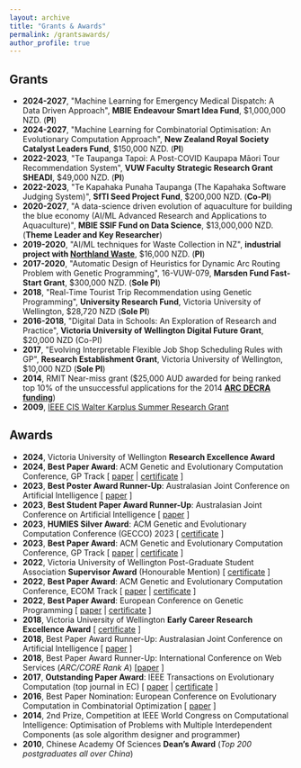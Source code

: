 ```yaml
---
layout: archive
title: "Grants & Awards"
permalink: /grantsawards/
author_profile: true
---
```



## Grants

<ul>
<!--
- **2021-**, "Large scale bi-level evolutionary optimization", 62072234, <strong>National Natural Science Foundation of China</strong>, &yen;xx RMB (Overseas AI)
- **2021-**, "Study on the key problems of large scale many-objective optimization", 62073155, <strong>National Natural Science Foundation of China</strong>, &yen;xx RMB (Overseas AI) 
-->
<li><b>2024-2027</b>, "Machine Learning for Emergency Medical Dispatch: A Data Driven Approach", <strong>MBIE Endeavour Smart Idea Fund</strong>, $1,000,000 NZD. (<b>PI</b>)</li>
<li><b>2024-2027</b>, "Machine Learning for Combinatorial Optimisation: An Evolutionary
Computation Approach", <strong>New Zealand Royal Society Catalyst Leaders Fund</strong>, $150,000 NZD. (<b>PI</b>)</li>
<li><b>2022-2023</b>, "Te Taupanga Tapoi: A Post-COVID Kaupapa Māori Tour Recommendation System", <strong>VUW Faculty Strategic Research Grant SHEADI</strong>, $49,000 NZD. (<b>PI</b>)</li> 
<li><b>2022-2023</b>, "Te Kapahaka Punaha Taupanga (The Kapahaka Software Judging System)", <strong>SfTI Seed Project Fund</strong>, $200,000 NZD. (<b>Co-PI</b>)</li> 
<li><b>2020-2027</b>, "A data-science driven evolution of aquaculture for building the blue economy (AI/ML Advanced Research and Applications to Aquaculture)", <strong>MBIE SSIF Fund on Data Science</strong>, $13,000,000 NZD. (<b>Theme Leader and Key Researcher</b>)</li>
<li><b>2019-2020</b>, "AI/ML techniques for Waste Collection in NZ", <strong>industrial project with <a href="https://www.northlandwaste.co.nz">Northland Waste</a></strong>, $16,000 NZD. (<b>PI</b>)</li>
<li><b>2017-2020</b>, "Automatic Design of Heuristics for Dynamic Arc Routing Problem with Genetic Programming", 16-VUW-079, <strong>Marsden Fund Fast-Start Grant</strong>, $300,000 NZD. (<b>Sole PI</b>)</li>
<!-- <li><b>2017-2020</b>, "Cooperative Co-evolution for Large Scale Black Box Optimisation", 61673194, <strong>National Natural Science Foundation of China</strong>, &yen;610,000 RMB (Overseas AI)</li> -->
<!-- - **2018-2019**, “Solving Huawei’s Job Shop Scheduling Problem”, Huawei Innovation Research Program, $80,000 NZD. (Co-PI) -->
<li><b>2018</b>, "Real-Time Tourist Trip Recommendation using Genetic Programming", <strong>University Research Fund</strong>, Victoria University of Wellington, $28,720 NZD (<b>Sole PI</b>)</li>
<li><b>2016-2018</b>, "Digital Data in Schools: An Exploration of Research and Practice", <strong>Victoria University of Wellington Digital Future Grant</strong>, $20,000 NZD (Co-PI)</li>
<li><b>2017</b>, "Evolving Interpretable Flexible Job Shop Scheduling Rules with GP", <strong>Research Establishment Grant</strong>, Victoria University of Wellington, $10,000 NZD (<b>Sole PI</b>)</li>
<li><b>2014</b>, RMIT Near-miss grant ($25,000 AUD awarded for being ranked top 10% of the unsuccessful applications for the 2014 <a href="http://www.arc.gov.au/discovery-early-career-researcher-award"><strong>ARC DECRA funding</strong></a>)</li>
<li><b>2009</b>, <a href="http://cis.ieee.org/graduate-student-research-grants.html">IEEE CIS Walter Karplus Summer Research Grant</a></li>
</ul>

## Awards

<ul>
<li><b>2024</b>, Victoria University of Wellington <b>Research Excellence Award</b></li>
<li><b>2024</b>, <b>Best Paper Award</b>: ACM Genetic and Evolutionary Computation Conference, GP Track [ <a href="https://dl.acm.org/doi/10.1145/3638529.3654037">paper</a> | <a href="../files/certificate-gecco2024-bpa.jpg">certificate</a> ]</li>
<li><b>2023</b>, <b>Best Poster Award Runner-Up</b>: Australasian Joint Conference on Artificial Intelligence [ <a href="https://link.springer.com/chapter/10.1007/978-981-99-8391-9_32">paper</a> ]</li>
<li><b>2023</b>, <b>Best Student Paper Award Runner-Up</b>: Australasian Joint Conference on Artificial Intelligence [ <a href="https://link.springer.com/chapter/10.1007/978-981-99-8391-9_33">paper</a> ]</li>
<li><b>2023</b>, <b>HUMIES Silver Award</b>: ACM Genetic and Evolutionary Computation Conference (GECCO) 2023 [ <a href="../files/certificate-humies-2023.png">certificate</a> ]</li>
<li><b>2023</b>, <b>Best Paper Award</b>: ACM Genetic and Evolutionary Computation Conference, GP Track [ <a href="https://dl.acm.org/doi/10.1145/3583131.3590394">paper</a> | <a href="../files/certificate-gecco2023-bpa.png">certificate</a> ]</li>
<li><b>2022</b>, Victoria University of Wellington Post-Graduate Student Association <b>Supervisor Award</b> (Honourable Mention) [ <a href="../files/certificate-supervisor-award-2022.jpeg">certificate</a> ]</li>
<li><b>2022</b>, <b>Best Paper Award</b>: ACM Genetic and Evolutionary Computation Conference, ECOM Track [ <a href="https://dl.acm.org/doi/10.1145/3512290.3528723">paper</a> | <a href="../files/certificate-gecco2022-bpa.jpeg">certificate</a> ]</li>
<li><b>2022</b>, <b>Best Paper Award</b>: European Conference on Genetic Programming [ <a href="https://link.springer.com/chapter/10.1007/978-3-031-02056-8_11">paper</a> | <a href="../files/certificate-eurogp2022-bpa.png">certificate</a> ]</li>
<li><b>2018</b>, Victoria University of Wellington <b>Early Career Research Excellence Award</b> [ <a href="../files/certificate-vuw-ecrea.pdf">certificate</a> ]</li>
<li><b>2018</b>, Best Paper Award Runner-Up: Australasian Joint Conference on Artificial Intelligence  [ <a href="https://link.springer.com/chapter/10.1007/978-3-030-03991-2_43">paper</a> ]</li>
<li><b>2018</b>, Best Paper Award Runner-Up: International Conference on Web Services (<i>ARC/CORE Rank A</i>) [<a href="https://ieeexplore.ieee.org/document/8456328">paper</a> ]</li>
<li><b>2017</b>, <b>Outstanding Paper Award</b>: IEEE Transactions on Evolutionary Computation (top journal in EC) [ <a href="https://ieeexplore.ieee.org/document/6595612">paper</a> | <a href="../files/certificate-tevc-2017.pdf">certificate</a> ]</li>
<li><b>2016</b>, Best Paper Nomination: European Conference on Evolutionary Computation in Combinatorial Optimization [ <a href="https://link.springer.com/chapter/10.1007/978-3-319-30698-8_14">paper</a> ]</li>
<li><b>2014</b>, 2nd Prize, Competition at IEEE World Congress on Computational Intelligence: Optimisation of Problems with Multiple Interdependent Components (as sole algorithm designer and programmer)</li>
<li><b>2010</b>, Chinese Academy Of Sciences <b>Dean’s Award</b> (<i>Top 200 postgraduates all over China</i>)</li>
</ul>